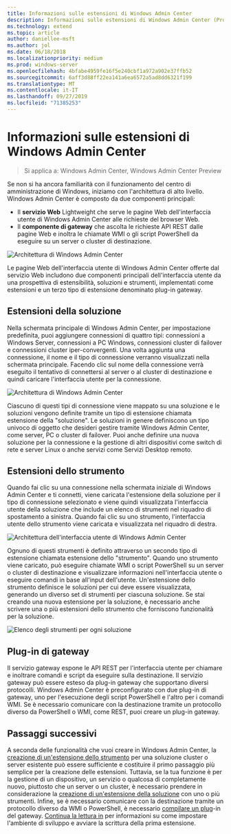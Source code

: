 ```yaml
---
title: Informazioni sulle estensioni di Windows Admin Center
description: Informazioni sulle estensioni di Windows Admin Center (Project Honolulu)
ms.technology: extend
ms.topic: article
author: daniellee-msft
ms.author: jol
ms.date: 06/18/2018
ms.localizationpriority: medium
ms.prod: windows-server
ms.openlocfilehash: 4bfabe4959fe16f5e240cbf1a972a902e37ffb52
ms.sourcegitcommit: 6aff3d88ff22ea141a6ea6572a5ad8dd6321f199
ms.translationtype: MT
ms.contentlocale: it-IT
ms.lasthandoff: 09/27/2019
ms.locfileid: "71385253"
---
```

# <a name="understanding-windows-admin-center-extensions"></a>Informazioni sulle estensioni di Windows Admin Center

>Si applica a: Windows Admin Center, Windows Admin Center Preview

Se non si ha ancora familiarità con il funzionamento del centro di amministrazione di Windows, iniziamo con l'architettura di alto livello. Windows Admin Center è composto da due componenti principali:

- Il **servizio Web** Lightweight che serve le pagine Web dell'interfaccia utente di Windows Admin Center alle richieste del browser Web.
- Il **componente di gateway** che ascolta le richieste API REST dalle pagine Web e inoltra le chiamate WMI o gli script PowerShell da eseguire su un server o cluster di destinazione.

![Architettura di Windows Admin Center](../media/understand-extensions/wac-architecture-500px.png)

Le pagine Web dell'interfaccia utente di Windows Admin Center offerte dal servizio Web includono due componenti principali dell'interfaccia utente da una prospettiva di estensibilità, soluzioni e strumenti, implementati come estensioni e un terzo tipo di estensione denominato plug-in gateway.

## <a name="solution-extensions"></a>Estensioni della soluzione

Nella schermata principale di Windows Admin Center, per impostazione predefinita, puoi aggiungere connessioni di quattro tipi: connessioni a Windows Server, connessioni a PC Windows, connessioni cluster di failover e connessioni cluster iper-convergenti. Una volta aggiunta una connessione, il nome e il tipo di connessione verranno visualizzati nella schermata principale. Facendo clic sul nome della connessione verrà eseguito il tentativo di connettersi al server o al cluster di destinazione e quindi caricare l'interfaccia utente per la connessione.

![Architettura di Windows Admin Center](../media/understand-extensions/solutions-ui.png)

Ciascuno di questi tipi di connessione viene mappato su una soluzione e le soluzioni vengono definite tramite un tipo di estensione chiamata estensione della "soluzione". Le soluzioni in genere definiscono un tipo univoco di oggetto che desideri gestire tramite Windows Admin Center, come server, PC o cluster di failover. Puoi anche definire una nuova soluzione per la connessione e la gestione di altri dispositivi come switch di rete e server Linux o anche servizi come Servizi Desktop remoto.

## <a name="tool-extensions"></a>Estensioni dello strumento

Quando fai clic su una connessione nella schermata iniziale di Windows Admin Center e ti connetti, viene caricata l'estensione della soluzione per il tipo di connessione selezionato e viene quindi visualizzata l'interfaccia utente della soluzione che include un elenco di strumenti nel riquadro di spostamento a sinistra. Quando fai clic su uno strumento, l'interfaccia utente dello strumento viene caricata e visualizzata nel riquadro di destra.

![Architettura dell'interfaccia utente di Windows Admin Center](../media/understand-extensions/ui-architecture.png)

Ognuno di questi strumenti è definito attraverso un secondo tipo di estensione chiamata estensione dello "strumento". Quando uno strumento viene caricato, può eseguire chiamate WMI o script PowerShell su un server o cluster di destinazione e visualizzare informazioni nell'interfaccia utente o eseguire comandi in base all'input dell'utente. Un'estensione dello strumento definisce le soluzioni per cui deve essere visualizzata, generando un diverso set di strumenti per ciascuna soluzione. Se stai creando una nuova estensione per la soluzione, è necessario anche scrivere una o più estensioni dello strumento che forniscono funzionalità per la soluzione.

![Elenco degli strumenti per ogni soluzione](../media/understand-extensions/tools-for-solutions.png)

## <a name="gateway-plugins"></a>Plug-in di gateway

Il servizio gateway espone le API REST per l'interfaccia utente per chiamare e inoltrare comandi e script da eseguire sulla destinazione. Il servizio gateway può essere esteso da plug-in gateway che supportano diversi protocolli. Windows Admin Center è preconfigurato con due plug-in di gateway, uno per l'esecuzione degli script PowerShell e l'altro per i comandi WMI. Se è necessario comunicare con la destinazione tramite un protocollo diverso da PowerShell o WMI, come REST, puoi creare un plug-in gateway.

## <a name="next-steps"></a>Passaggi successivi

A seconda delle funzionalità che vuoi creare in Windows Admin Center, la [creazione di un'estensione dello strumento](develop-tool.md) per una soluzione cluster o server esistente può essere sufficiente e costituire il primo passaggio più semplice per la creazione delle estensioni. Tuttavia, se la tua funzione è per la gestione di un dispositivo, un servizio o qualcosa di completamente nuovo, piuttosto che un server o un cluster, è necessario prendere in considerazione la [creazione di un'estensione della soluzione](develop-solution.md) con uno o più strumenti. Infine, se è necessario comunicare con la destinazione tramite un protocollo diverso da WMI o PowerShell, è necessario [compilare un plug](develop-gateway-plugin.md)-in del gateway. [Continua la lettura in](developing-extensions.md) per informazioni su come impostare l'ambiente di sviluppo e avviare la scrittura della prima estensione.

